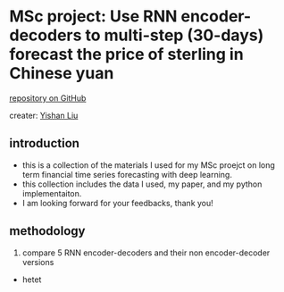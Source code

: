 # MSc project: Use RNN encoder-decoders to multi-step (30-days) forecast the price of sterling in Chinese yuan

[repository on GitHub](https://github.com/YLiu95/multi-step_forecast_MSc_project)

creater: [Yishan Liu](https://www.linkedin.com/in/yl95/)

## introduction

- this is a collection of the materials I used for my MSc proejct on long term financial time series forecasting with deep learning.
- this collection includes the data I used, my paper, and my python implementaiton.
- I am looking forward for your feedbacks, thank you!

## methodology

1. compare 5 RNN encoder-decoders and their non encoder-decoder versions
  - hetet
